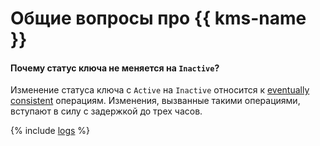 
# Общие вопросы про {{ kms-name }}

#### Почему статус ключа не меняется на `Inactive`?

Изменение статуса ключа с `Active` на `Inactive` относится к [eventually consistent](../../kms/concepts/consistency.md) операциям. Изменения, вызванные такими операциями, вступают в силу с задержкой до трех часов.

{% include [logs](../logs.md) %}